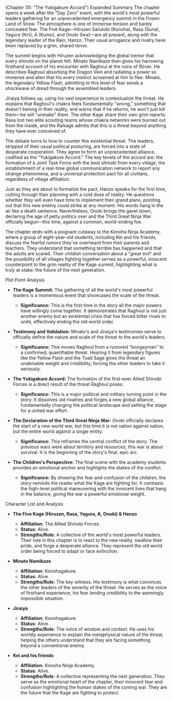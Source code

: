 (Chapter 35: "The Yukigakure Accord")
Expanded Summary
The chapter opens a week after the "Day Zero" event, with the world's most powerful leaders gathering for an unprecedented emergency summit in the frozen Land of Snow. The atmosphere is one of immense tension and barely concealed fear. The Five Kage—Hiruzen Sarutobi (Konoha), Rasa (Suna), Yagura (Kiri), A (Kumo), and Onoki (Iwa)—are all present, along with the legendary leader of the Rain, Hanzo. Their usual arrogance and rivalry have been replaced by a grim, shared terror.

The summit begins with Hiruzen acknowledging the global tremor that every shinobi on the planet felt. Minato Namikaze then gives his harrowing firsthand account of his encounter with Raghoul at the ruins of Rōran. He describes Raghoul absorbing the Dragon Vein and radiating a power so immense and alien that his every instinct screamed at him to flee. Minato, the legendary Yellow Flash, admitting to this level of fear sends a shockwave of dread through the assembled leaders.

Jiraiya follows up, using his vast experience to contextualize the threat. He explains that Raghoul's chakra feels fundamentally "wrong," something that doesn't belong in their reality, and warns that if he returns, he won't just kill them—he will "unmake" them. The other Kage share their own grim reports: Rasa lost two elite scouting teams whose chakra networks were burned out from the inside, and the Raikage admits that this is a threat beyond anything they have ever conceived of.

The debate turns to how to counter this existential threat. The leaders, stripped of their usual political posturing, are forced into a state of desperate cooperation. They agree to form an unprecedented alliance, codified as the "Yukigakure Accord." The key tenets of the accord are: the formation of a Joint Task Force with the best shinobi from every village, the establishment of a real-time global communication network to report any strange phenomena, and a universal protection pact for all civilians, regardless of village affiliation.

Just as they are about to formalize the pact, Hanzo speaks for the first time, cutting through their planning with a cold dose of reality. He questions whether they will even have time to implement their grand plans, pointing out that this new enemy could strike at any moment. His words hang in the air like a death sentence. Nevertheless, Onoki brings the gavel down, declaring the age of petty politics over and the Third Great Ninja War officially begun—this time, against a common, world-ending foe.

The chapter ends with a poignant cutaway to the Konoha Ninja Academy, where a group of eight-year-old students, including Kei and his friends, discuss the fearful rumors they've overheard from their parents and teachers. They understand that something terrible has happened and that the adults are scared. Their childish conversation about a "great evil" and the possibility of all villages fighting together serves as a powerful, innocent counterpoint to the grim reality of the Kage summit, highlighting what is truly at stake: the future of the next generation.

Plot Point Analysis
*   **The Kage Summit:** The gathering of all the world's most powerful leaders is a momentous event that showcases the scale of the threat.
    *   **Significance:** This is the first time in the story all the major powers have willingly come together. It demonstrates that Raghoul is not just another enemy but an existential crisis that has forced bitter rivals to unite, effectively ending the old world order.

*   **Testimony and Validation:** Minato's and Jiraiya's testimonies serve to officially define the nature and scale of the threat to the world's leaders.
    *   **Significance:** This moves Raghoul from a rumored "boogeyman" to a confirmed, quantifiable threat. Hearing it from legendary figures like the Yellow Flash and the Toad Sage gives the threat an undeniable weight and credibility, forcing the other leaders to take it seriously.

*   **The Yukigakure Accord:** The formation of the first-ever Allied Shinobi Forces is a direct result of the threat Raghoul poses.
    *   **Significance:** This is a major political and military turning point in the story. It dissolves old rivalries and forges a new global alliance, fundamentally changing the political landscape and setting the stage for a united war effort.

*   **The Declaration of the Third Great Ninja War:** Onoki officially declares the start of a new world war, but this time it is not nation against nation, but the entire world against a single entity.
    *   **Significance:** This reframes the central conflict of the story. The previous wars were about territory and resources; this war is about survival. It is the beginning of the story's final, epic arc.

*   **The Children's Perspective:** The final scene with the academy students provides an emotional anchor and highlights the stakes of the conflict.
    *   **Significance:** By showing the fear and confusion of the children, the story reminds the reader what the Kage are fighting for. It contrasts the high-level political maneuvering with the innocent lives that hang in the balance, giving the war a powerful emotional weight.

Character List and Analysis
*   **The Five Kage (Hiruzen, Rasa, Yagura, A, Onoki) & Hanzo**
    *   **Affiliation:** The Allied Shinobi Forces.
    *   **Status:** Alive.
    *   **Strengths/Role:** A collective of the world's most powerful leaders. Their role in this chapter is to react to the new reality, swallow their pride, and forge a desperate alliance. They represent the old world order being forced to adapt or face extinction.

*   **Minato Namikaze**
    *   **Affiliation:** Konohagakure.
    *   **Status:** Alive.
    *   **Strengths/Role:** The key witness. His testimony is what convinces the other leaders of the severity of the threat. He serves as the voice of firsthand experience, his fear lending credibility to the seemingly impossible situation.

*   **Jiraiya**
    *   **Affiliation:** Konohagakure.
    *   **Status:** Alive.
    *   **Strengths/Role:** The voice of wisdom and context. He uses his worldly experience to explain the metaphysical nature of the threat, helping the others understand that they are facing something beyond a conventional enemy.

*   **Kei and his friends**
    *   **Affiliation:** Konoha Ninja Academy.
    *   **Status:** Alive.
    *   **Strengths/Role:** A collective representing the next generation. They serve as the emotional heart of the chapter, their innocent fear and confusion highlighting the human stakes of the coming war. They are the future that the Kage are fighting to protect.